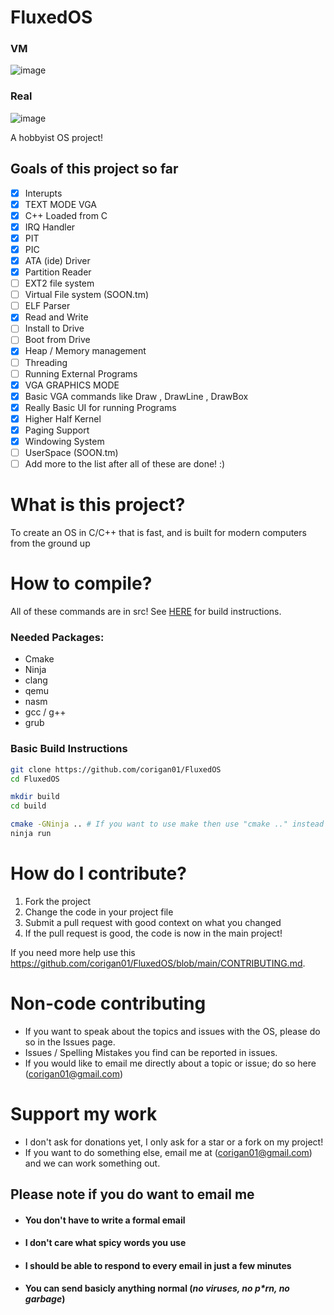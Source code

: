 # FluxedOS
### VM
![image](https://user-images.githubusercontent.com/33582457/154788745-8efef18f-b7c3-4f31-af9c-09347888ad65.png)

### Real
![image](https://user-images.githubusercontent.com/33582457/117327467-3e450d80-ae58-11eb-910c-dcb276328cd3.png)


A hobbyist OS project!

## Goals of this project so far
- [x] Interupts
- [x] TEXT MODE VGA 
- [x] C++ Loaded from C
- [x] IRQ Handler
- [x] PIT
- [x] PIC
- [x] ATA (ide) Driver
- [x] Partition Reader
- [ ] EXT2 file system
- [ ] Virtual File system (SOON.tm)
- [ ] ELF Parser
- [x] Read and Write
- [ ] Install to Drive
- [ ] Boot from Drive
- [X] Heap / Memory management 
- [ ] Threading
- [ ] Running External Programs 
- [X] VGA GRAPHICS MODE
- [X] Basic VGA commands like Draw , DrawLine , DrawBox
- [X] Really Basic UI for running Programs
- [X] Higher Half Kernel
- [X] Paging Support
- [X] Windowing System
- [ ] UserSpace (SOON.tm)
- [ ] Add more to the list after all of these are done! :)

# What is this project?
To create an OS in C/C++ that is fast, and is built for modern computers from the ground up



# How to compile?
All of these commands are in src!
See [HERE](https://github.com/corigan01/FluxedOS/blob/main/src/build/README.md) for build instructions. 

### Needed Packages:
* Cmake
* Ninja
* clang
* qemu
* nasm
* gcc / g++
* grub

### Basic Build Instructions
```bash
git clone https://github.com/corigan01/FluxedOS
cd FluxedOS

mkdir build
cd build

cmake -GNinja .. # If you want to use make then use "cmake .." instead
ninja run
```


# How do I contribute?
1. Fork the project
2. Change the code in your project file
3. Submit a pull request with good context on what you changed
4. If the pull request is good, the code is now in the main project!

If you need more help use this https://github.com/corigan01/FluxedOS/blob/main/CONTRIBUTING.md. 

# Non-code contributing
* If you want to speak about the topics and issues with the OS, please do so in the Issues page. 
* Issues / Spelling Mistakes you find can be reported in issues. 
* If you would like to email me directly about a topic or issue; do so here (corigan01@gmail.com)  

# Support my work
* I don't ask for donations yet, I only ask for a star or a fork on my project!
* If you want to do something else, email me at (corigan01@gmail.com) and we can work something out. 

## Please note if you do want to email me
* #### You don't have to write a formal email 
* #### I don't care what spicy words you use 
* #### I should be able to respond to every email in just a few minutes
* #### You can send basicly anything normal (*no viruses, no p\*rn, no garbage*)


